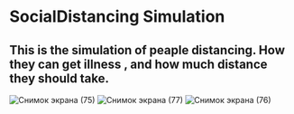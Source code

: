 # SocialDistancing Simulation
## This is the simulation of peaple distancing. How they can get illness , and how much distance they should take.
![Снимок экрана (75)](https://user-images.githubusercontent.com/73305001/141746546-412541c5-1f34-47bb-ad04-fd57f41a6fc4.png)
![Снимок экрана (77)](https://user-images.githubusercontent.com/73305001/141746603-064a9729-b48d-4225-876a-50c0639a05a6.png)
![Снимок экрана (76)](https://user-images.githubusercontent.com/73305001/141746575-ce23ac5e-d3ff-4704-bb34-398e2bfcbcfb.png)

